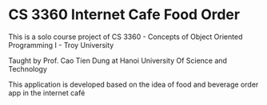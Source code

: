 # CS 3360 Internet Cafe Food Order
This is a solo course project of CS 3360 - Concepts of Object Oriented Programming I - Troy University

Taught by Prof. Cao Tien Dung at Hanoi University Of Science and Technology

This application is developed based on the idea of food and beverage order app in the internet café

